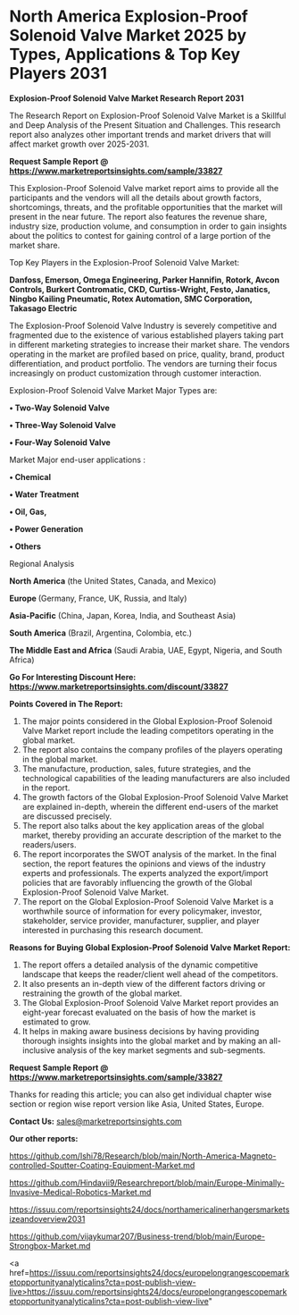 # North America Explosion-Proof Solenoid Valve Market 2025 by Types, Applications & Top Key Players 2031

<strong>Explosion-Proof Solenoid Valve Market Research Report 2031</strong>

The Research Report on Explosion-Proof Solenoid Valve Market is a Skillful and Deep Analysis of the Present Situation and Challenges. This research report also analyzes other important trends and market drivers that will affect market growth over 2025-2031.

<strong>Request Sample Report @ <a href=https://www.marketreportsinsights.com/sample/33827>https://www.marketreportsinsights.com/sample/33827</a></strong>

This Explosion-Proof Solenoid Valve market report aims to provide all the participants and the vendors will all the details about growth factors, shortcomings, threats, and the profitable opportunities that the market will present in the near future. The report also features the revenue share, industry size, production volume, and consumption in order to gain insights about the politics to contest for gaining control of a large portion of the market share.

Top Key Players in the Explosion-Proof Solenoid Valve Market:

<strong>Danfoss, Emerson, Omega Engineering, Parker Hannifin, Rotork, Avcon Controls, Burkert Contromatic, CKD, Curtiss-Wright, Festo, Janatics, Ningbo Kailing Pneumatic, Rotex Automation, SMC Corporation, Takasago Electric</strong>

The Explosion-Proof Solenoid Valve Industry is severely competitive and fragmented due to the existence of various established players taking part in different marketing strategies to increase their market share. The vendors operating in the market are profiled based on price, quality, brand, product differentiation, and product portfolio. The vendors are turning their focus increasingly on product customization through customer interaction.

Explosion-Proof Solenoid Valve Market Major Types are:

<strong>•  Two-Way Solenoid Valve

•  Three-Way Solenoid Valve

•  Four-Way Solenoid Valve</strong>

Market Major end-user applications :

<strong>•  Chemical

•  Water Treatment

•  Oil, Gas,

•  Power Generation

•  Others</strong>

Regional Analysis

</u><strong><b>North America</b></strong> (the United States, Canada, and Mexico)

<strong><b>Europe </b></strong>(Germany, France, UK, Russia, and Italy)

<strong><b>Asia-Pacific</b></strong> (China, Japan, Korea, India, and Southeast Asia)

<strong><b>South America</b></strong> (Brazil, Argentina, Colombia, etc.)

<strong><b>The Middle East and Africa</b></strong> (Saudi Arabia, UAE, Egypt, Nigeria, and South Africa)

<strong>Go For Interesting Discount Here: <a href=https://www.marketreportsinsights.com/discount/33827>https://www.marketreportsinsights.com/discount/33827</a></strong>

<strong>Points Covered in The Report:</strong>
<ol>
  <li>The major points considered in the Global Explosion-Proof Solenoid Valve Market report include the leading competitors operating in the global market.</li>
  <li>The report also contains the company profiles of the players operating in the global market.</li>
  <li>The manufacture, production, sales, future strategies, and the technological capabilities of the leading manufacturers are also included in the report.</li>
  <li>The growth factors of the Global Explosion-Proof Solenoid Valve Market are explained in-depth, wherein the different end-users of the market are discussed precisely.</li>
  <li>The report also talks about the key application areas of the global market, thereby providing an accurate description of the market to the readers/users.</li>
  <li>The report incorporates the SWOT analysis of the market. In the final section, the report features the opinions and views of the industry experts and professionals. The experts analyzed the export/import policies that are favorably influencing the growth of the Global Explosion-Proof Solenoid Valve Market.</li>
  <li>The report on the Global Explosion-Proof Solenoid Valve Market is a worthwhile source of information for every policymaker, investor, stakeholder, service provider, manufacturer, supplier, and player interested in purchasing this research document.</li>
</ol>
<strong>Reasons for Buying Global Explosion-Proof Solenoid Valve Market Report:</strong>

<ol>
  <li>The report offers a detailed analysis of the dynamic competitive landscape that keeps the reader/client well ahead of the competitors.</li>
  <li>It also presents an in-depth view of the different factors driving or restraining the growth of the global market.</li>
  <li>The Global Explosion-Proof Solenoid Valve Market report provides an eight-year forecast evaluated on the basis of how the market is estimated to grow.</li>
  <li>It helps in making aware business decisions by having providing thorough insights insights into the global market and by making an all-inclusive analysis of the key market segments and sub-segments.</li>
</ol>
<strong>Request Sample Report @ <a href=https://www.marketreportsinsights.com/sample/33827>https://www.marketreportsinsights.com/sample/33827</a></strong>


Thanks for reading this article; you can also get individual chapter wise section or region wise report version like Asia, United States, Europe.

<strong>Contact Us:</strong>
sales@marketreportsinsights.com

<strong>Our other reports:</strong>

<a href=https://github.com/Ishi78/Research/blob/main/North-America-Magneto-controlled-Sputter-Coating-Equipment-Market.md>https://github.com/Ishi78/Research/blob/main/North-America-Magneto-controlled-Sputter-Coating-Equipment-Market.md</a>

<a href=https://github.com/Hindavii9/Researchreport/blob/main/Europe-Minimally-Invasive-Medical-Robotics-Market.md>https://github.com/Hindavii9/Researchreport/blob/main/Europe-Minimally-Invasive-Medical-Robotics-Market.md</a>

<a href=https://issuu.com/reportsinsights24/docs/northamericalinerhangersmarketsizeandoverview2031>https://issuu.com/reportsinsights24/docs/northamericalinerhangersmarketsizeandoverview2031</a>

<a href=https://github.com/vijaykumar207/Business-trend/blob/main/Europe-Strongbox-Market.md>https://github.com/vijaykumar207/Business-trend/blob/main/Europe-Strongbox-Market.md</a>

<a href=https://issuu.com/reportsinsights24/docs/europelongrangescopemarketopportunityanalyticalins?cta=post-publish-view-live>https://issuu.com/reportsinsights24/docs/europelongrangescopemarketopportunityanalyticalins?cta=post-publish-view-live</a>"
